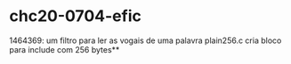 # chc20-0704-efic
1464369: um filtro para ler as vogais de uma palavra
plain256.c cria bloco para include com 256 bytes**
